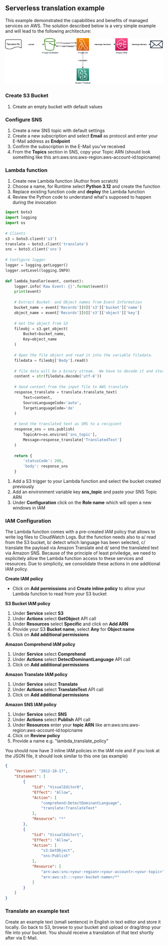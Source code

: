 ## Serverless translation example
This example demonstrated the capabilities and benefits of managed services on AWS. The solution described below is a very simple example and will lead to the following architecture:

![Architecture](translation-example.png "Architecture")
### Create S3 Bucket
1. Create an empty bucket with default values


### Configure SNS
1. Create a new SNS topic with default settings
1. Create a new subscription and select **Email** as protocol and enter your E-Mail address as **Endpoint**
1. Confirm the subscription in the E-Mail you've received
1. From the **Topics** section in SNS, copy your Topic ARN (should look something like this arn:aws:sns:aws-region:aws-account-id:topicname)


### Lambda function
1. Create new Lambda function (Author from scratch)
1. Choose a name, for Runtime select **Python 3.12** and create the function
1. Replace existing function code and **deploy** the Lambda function
1. Review the Python code to understand what's supposed to happen during the invocation

```python
import boto3
import logging
import os

# Clients
s3 = boto3.client('s3')
translate = boto3.client('translate')
sns = boto3.client('sns')

# Configure logger
logger = logging.getLogger()
logger.setLevel(logging.INFO)

def lambda_handler(event, context):
    logger.info('Raw Event: {}'.format(event))
    print(event)
    
    # Extract Bucket- and Object names from Event Information
    bucket_name = event['Records'][0]['s3']['bucket']['name']
    object_name = event['Records'][0]['s3']['object']['key']

    # Get the object from S3
    fileobj = s3.get_object(
        Bucket=bucket_name,
        Key=object_name
    ) 
    
    # Open the file object and read it into the variable filedata. 
    filedata = fileobj['Body'].read()
    
    # file data will be a binary stream.  We have to decode it and store it as string
    content = str(filedata.decode('utf-8'))

    # Send content from the input file to AWS translate
    response_translate = translate.translate_text(
        Text=content,
        SourceLanguageCode='auto',
        TargetLanguageCode='de'
    )
    
    # Send the translated text as SMS to a recipient
    response_sns = sns.publish(
        TopicArn=os.environ['sns_topic'],
        Message=response_translate['TranslatedText']
    )
    
    return {
        'statusCode': 200,
        'body': response_sns
    }
```
1. Add a S3 trigger to your Lambda function and select the bucket created previously
1. Add an environment variable key **sns_topic** and paste your SNS Topic ARN
1. Under **Configuration** click on the **Role name** which will open a new windows in IAM

### IAM Configuration
The Lambda function comes with a pre-created IAM policy that allows to write log files to CloudWatch Logs. But the function needs also to a/ read from the S3 bucket, b/ detect which language has been selected, c/ translate the payload via Amazon Translate and d/ send the translated text via Amazon SNS. Because of the principle of least priviledge, we need to explicitely allow the Lambda function access to these services and resources. Due to simplicity, we consolidate these actions in one additional IAM policy.

**Create IAM policy**
- Click on **Add permissions** and **Create inline policy** to allow your Lambda function to read from your S3 bucket

**S3 Bucket IAM policy**
1. Under **Service** select **S3**
1. Under **Actions** select **GetObject** API call
1. Under **Resources** select **Specific** and click on **Add ARN**
1. Provide your S3 **Bucket name**, select **Any** for **Object name** 
1. Click on **Add additional permissions**

**Amazon Comprehend IAM policy**
1. Under **Service** select **Comprehend**
1. Under **Actions** select **DetectDominantLanguage** API call
1. Click on **Add additional permissions**

**Amazon Translate IAM policy**
1. Under **Service** select **Translate**
1. Under **Actions** select **TranslateText** API call
1. Click on **Add additional permissions**

**Amazon SNS IAM policy**
1. Under **Service** select **SNS**
1. Under **Actions** select **Publish** API call
1. Under **Resources** enter your **topic ARN** like arn:aws:sns:aws-region:aws-account-id:topicname
1. Click on **Review policy**
1. Provide a name e.g. "lambda_translate_policy"

You should now have 3 inline IAM policies in the IAM role and if you look at the JSON file, it should look similar to this one (as example)


```json
{
    "Version": "2012-10-17",
    "Statement": [
        {
            "Sid": "VisualEditor0",
            "Effect": "Allow",
            "Action": [
                "comprehend:DetectDominantLanguage",
                "translate:TranslateText"
            ],
            "Resource": "*"
        },
        {
            "Sid": "VisualEditor1",
            "Effect": "Allow",
            "Action": [
                "s3:GetObject",
                "sns:Publish"
            ],
            "Resource": [
                "arn:aws:sns:<your-region>:<your-account>:<your-topic>",
                "arn:aws:s3:::<your-bucket-name>/*"
            ]
        }
    ]
}
```

### Translate an example text
Create an example text (small sentence) in English in text editor and store it locally. Go back to S3, browse to your bucket and upload or drag/drop your file into your bucket. You should receive a translation of that text shortly after via E-Mail.
